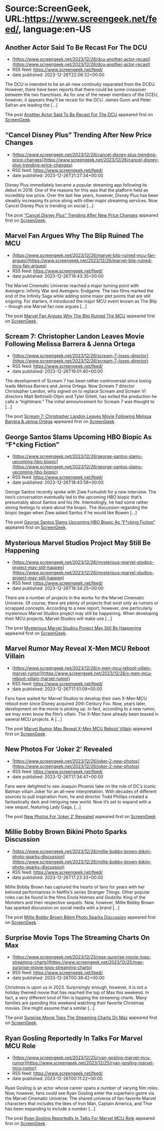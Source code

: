 # Source:ScreenGeek, URL:https://www.screengeek.net/feed/, language:en-US

## Another Actor Said To Be Recast For The DCU
 - [https://www.screengeek.net/2023/12/26/dcu-another-actor-recast](https://www.screengeek.net/2023/12/26/dcu-another-actor-recast)
 - RSS feed: https://www.screengeek.net/feed/
 - date published: 2023-12-26T22:06:22+00:00

<p>The DCU is intended to be an all-new continuity separated from the DCEU. However, there have been reports that there could be some crossover between the two franchises. As for one of the newer members of the DCEU, however, it appears they&#8217;ll be recast for the DCU. James Gunn and Peter Safran are leading the [...]</p>
<p>The post <a href="https://www.screengeek.net/2023/12/26/dcu-another-actor-recast/">Another Actor Said To Be Recast For The DCU</a> appeared first on <a href="https://www.screengeek.net">ScreenGeek</a>.</p>

## “Cancel Disney Plus” Trending After New Price Changes
 - [https://www.screengeek.net/2023/12/26/cancel-disney-plus-trending-price-changes](https://www.screengeek.net/2023/12/26/cancel-disney-plus-trending-price-changes)
 - RSS feed: https://www.screengeek.net/feed/
 - date published: 2023-12-26T21:27:34+00:00

<p>Disney Plus immediately became a popular streaming app following its debut in 2019. One of the reasons for this was that the platform held an incredibly low price. Over the last few years, however, Disney Plus has been steadily increasing its price along with other major streaming services. Now Cancel Disney Plus is trending on social [...]</p>
<p>The post <a href="https://www.screengeek.net/2023/12/26/cancel-disney-plus-trending-price-changes/">&#8220;Cancel Disney Plus&#8221; Trending After New Price Changes</a> appeared first on <a href="https://www.screengeek.net">ScreenGeek</a>.</p>

## Marvel Fan Argues Why The Blip Ruined The MCU
 - [https://www.screengeek.net/2023/12/26/marvel-blip-ruined-mcu-fan-argues](https://www.screengeek.net/2023/12/26/marvel-blip-ruined-mcu-fan-argues)
 - RSS feed: https://www.screengeek.net/feed/
 - date published: 2023-12-26T19:43:35+00:00

<p>The Marvel Cinematic Universe reached a major turning point with Avengers: Infinity War and Avengers: Endgame. The two films marked the end of the Infinity Saga while adding some major plot points that are still ongoing. For starters, it introduced the major MCU event known as The Blip &#8211; though one Marvel fan now argues [...]</p>
<p>The post <a href="https://www.screengeek.net/2023/12/26/marvel-blip-ruined-mcu-fan-argues/">Marvel Fan Argues Why The Blip Ruined The MCU</a> appeared first on <a href="https://www.screengeek.net">ScreenGeek</a>.</p>

## Scream 7:  Christopher Landon Leaves Movie Following Melissa Barrera & Jenna Ortega
 - [https://www.screengeek.net/2023/12/26/scream-7-loses-director](https://www.screengeek.net/2023/12/26/scream-7-loses-director)
 - RSS feed: https://www.screengeek.net/feed/
 - date published: 2023-12-26T19:01:40+00:00

<p>The development of Scream 7 has been rather controversial since losing leads Melissa Barrera and Jenna Ortega. Now Scream 7 director Christopher Landon, who signed on to replace Scream and Scream VI directors Matt Bettinelli-Olpin and Tyler Gillett, has exited the production he calls a &#8220;nightmare.&#8221; The initial announcement for Scream 7 was thought to [...]</p>
<p>The post <a href="https://www.screengeek.net/2023/12/26/scream-7-loses-director/">Scream 7:  Christopher Landon Leaves Movie Following Melissa Barrera &#038; Jenna Ortega</a> appeared first on <a href="https://www.screengeek.net">ScreenGeek</a>.</p>

## George Santos Slams Upcoming HBO Biopic As “F*cking Fiction”
 - [https://www.screengeek.net/2023/12/26/george-santos-slams-upcoming-hbo-biopic](https://www.screengeek.net/2023/12/26/george-santos-slams-upcoming-hbo-biopic)
 - RSS feed: https://www.screengeek.net/feed/
 - date published: 2023-12-26T18:43:58+00:00

<p>George Santos recently spoke with Ziwe Fumudoh for a new interview. The two&#8217;s conversation eventually led to the upcoming HBO biopic that&#8217;s presumably about Santos and his life. Interestingly, he had some rather strong feelings to share about the biopic. The discussion regarding the biopic began when Ziwe asked Santos if he would like Bowen [...]</p>
<p>The post <a href="https://www.screengeek.net/2023/12/26/george-santos-slams-upcoming-hbo-biopic/">George Santos Slams Upcoming HBO Biopic As &#8220;F*cking Fiction&#8221;</a> appeared first on <a href="https://www.screengeek.net">ScreenGeek</a>.</p>

## Mysterious Marvel Studios Project May Still Be Happening
 - [https://www.screengeek.net/2023/12/26/mysterious-marvel-studios-project-may-still-happen](https://www.screengeek.net/2023/12/26/mysterious-marvel-studios-project-may-still-happen)
 - RSS feed: https://www.screengeek.net/feed/
 - date published: 2023-12-26T18:34:25+00:00

<p>There are a number of projects in the works for the Marvel Cinematic Universe. Of course, there are plenty of projects that exist only as rumors or scrapped concepts. According to a new report, however, one particularly mysterious Marvel Studios project may still be happening. When developing their MCU projects, Marvel Studios will make use [...]</p>
<p>The post <a href="https://www.screengeek.net/2023/12/26/mysterious-marvel-studios-project-may-still-happen/">Mysterious Marvel Studios Project May Still Be Happening</a> appeared first on <a href="https://www.screengeek.net">ScreenGeek</a>.</p>

## Marvel Rumor May Reveal X-Men MCU Reboot Villain
 - [https://www.screengeek.net/2023/12/26/x-men-mcu-reboot-villain-marvel-rumor](https://www.screengeek.net/2023/12/26/x-men-mcu-reboot-villain-marvel-rumor)
 - RSS feed: https://www.screengeek.net/feed/
 - date published: 2023-12-26T17:51:09+00:00

<p>Fans have waited for Marvel Studios to develop their own X-Men MCU reboot ever since Disney acquired 20th Century Fox. Now, years later, development on the movie is picking up. In fact, according to a new rumor, we may even know the film&#8217;s villain. The X-Men have already been teased in several MCU projects. A [...]</p>
<p>The post <a href="https://www.screengeek.net/2023/12/26/x-men-mcu-reboot-villain-marvel-rumor/">Marvel Rumor May Reveal X-Men MCU Reboot Villain</a> appeared first on <a href="https://www.screengeek.net">ScreenGeek</a>.</p>

## New Photos For ‘Joker 2’ Revealed
 - [https://www.screengeek.net/2023/12/26/joker-2-new-photos](https://www.screengeek.net/2023/12/26/joker-2-new-photos)
 - RSS feed: https://www.screengeek.net/feed/
 - date published: 2023-12-26T17:34:47+00:00

<p>Fans were delighted to see Joaquin Phoenix take on the role of DC&#8216;s iconic Batman villain Joker for an all-new interpretation. With decades of different sources to pull inspiration from, he and director Todd Phillips created a fantastically dark and intriguing new world. Now it&#8217;s set to expand with a new sequel, featuring Lady Gaga, [...]</p>
<p>The post <a href="https://www.screengeek.net/2023/12/26/joker-2-new-photos/">New Photos For &#8216;Joker 2&#8217; Revealed</a> appeared first on <a href="https://www.screengeek.net">ScreenGeek</a>.</p>

## Millie Bobby Brown Bikini Photo Sparks Discussion
 - [https://www.screengeek.net/2023/12/26/millie-bobby-brown-bikini-photo-sparks-discussion](https://www.screengeek.net/2023/12/26/millie-bobby-brown-bikini-photo-sparks-discussion)
 - RSS feed: https://www.screengeek.net/feed/
 - date published: 2023-12-26T17:23:33+00:00

<p>Millie Bobby Brown has captured the hearts of fans for years with her beloved performances in Netflix&#8217;s series Stranger Things. Other popular roles can be found in the films Enola Holmes and Godzilla: King of the Monsters and their respective sequels. Now, however, Millie Bobby Brown has sparked discussion on social media with a brand [...]</p>
<p>The post <a href="https://www.screengeek.net/2023/12/26/millie-bobby-brown-bikini-photo-sparks-discussion/">Millie Bobby Brown Bikini Photo Sparks Discussion</a> appeared first on <a href="https://www.screengeek.net">ScreenGeek</a>.</p>

## Surprise Movie Tops The Streaming Charts On Max
 - [https://www.screengeek.net/2023/12/25/max-surprise-movie-tops-streaming-charts](https://www.screengeek.net/2023/12/25/max-surprise-movie-tops-streaming-charts)
 - RSS feed: https://www.screengeek.net/feed/
 - date published: 2023-12-26T00:39:42+00:00

<p>Christmas is upon us in 2023. Surprisingly enough, however, it is not a holiday themed movie that has reached the top of Max this weekend. In fact, a very different kind of film is topping the streaming charts. Many families are spending this weekend watching their favorite Christmas movies. One might assume that a similar [...]</p>
<p>The post <a href="https://www.screengeek.net/2023/12/25/max-surprise-movie-tops-streaming-charts/">Surprise Movie Tops The Streaming Charts On Max</a> appeared first on <a href="https://www.screengeek.net">ScreenGeek</a>.</p>

## Ryan Gosling Reportedly In Talks For Marvel MCU Role
 - [https://www.screengeek.net/2023/12/25/ryan-gosling-marvel-mcu-rumor](https://www.screengeek.net/2023/12/25/ryan-gosling-marvel-mcu-rumor)
 - RSS feed: https://www.screengeek.net/feed/
 - date published: 2023-12-26T00:11:22+00:00

<p>Ryan Gosling is an actor whose career spans a number of varying film roles. Now, however, fans could see Ryan Gosling enter the superhero genre via the Marvel Cinematic Universe. The shared universe of fan-favorite Marvel characters that includes the likes of Iron Man, Captain America, and Thor has been expanding to include a number [...]</p>
<p>The post <a href="https://www.screengeek.net/2023/12/25/ryan-gosling-marvel-mcu-rumor/">Ryan Gosling Reportedly In Talks For Marvel MCU Role</a> appeared first on <a href="https://www.screengeek.net">ScreenGeek</a>.</p>

